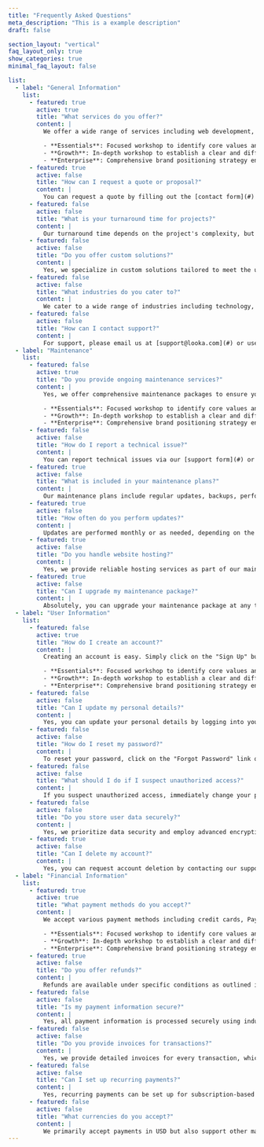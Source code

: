 ```yaml
---
title: "Frequently Asked Questions"
meta_description: "This is a example description"
draft: false

section_layout: "vertical"
faq_layout_only: true
show_categories: true
minimal_faq_layout: false

list:
  - label: "General Information"
    list:
      - featured: true
        active: true
        title: "What services do you offer?"
        content: |
          We offer a wide range of services including web development, branding, and digital marketing to help businesses grow and succeed.

          - **Essentials**: Focused workshop to identify core values and USP.
          - **Growth**: In-depth workshop to establish a clear and differentiated brand identity.
          - **Enterprise**: Comprehensive brand positioning strategy encompassing all aspects of your brand.
      - featured: true
        active: false
        title: "How can I request a quote or proposal?"
        content: |
          You can request a quote by filling out the [contact form](#) on our site or emailing us directly at [info@looka.com](#) with your project details.
      - featured: false
        active: false
        title: "What is your turnaround time for projects?"
        content: |
          Our turnaround time depends on the project's complexity, but we typically deliver within 2-4 weeks for standard projects.
      - featured: false
        active: false
        title: "Do you offer custom solutions?"
        content: |
          Yes, we specialize in custom solutions tailored to meet the unique needs of your business or project.
      - featured: false
        active: false
        title: "What industries do you cater to?"
        content: |
          We cater to a wide range of industries including technology, healthcare, education, and retail, among others.
      - featured: false
        active: false
        title: "How can I contact support?"
        content: |
          For support, please email us at [support@looka.com](#) or use the live chat feature on our website for immediate assistance.
  - label: "Maintenance"
    list:
      - featured: false
        active: true
        title: "Do you provide ongoing maintenance services?"
        content: |
          Yes, we offer comprehensive maintenance packages to ensure your website or application stays updated and secure.

          - **Essentials**: Focused workshop to identify core values and USP.
          - **Growth**: In-depth workshop to establish a clear and differentiated brand identity.
          - **Enterprise**: Comprehensive brand positioning strategy encompassing all aspects of your brand.
      - featured: false
        active: false
        title: "How do I report a technical issue?"
        content: |
          You can report technical issues via our [support form](#) or by emailing us at [tech@looka.com](#) with a detailed description of the problem.
      - featured: true
        active: false
        title: "What is included in your maintenance plans?"
        content: |
          Our maintenance plans include regular updates, backups, performance checks, and security monitoring to keep your systems running smoothly.
      - featured: true
        active: false
        title: "How often do you perform updates?"
        content: |
          Updates are performed monthly or as needed, depending on the maintenance package you select.
      - featured: true
        active: false
        title: "Do you handle website hosting?"
        content: |
          Yes, we provide reliable hosting services as part of our maintenance plans or as a standalone service.
      - featured: true
        active: false
        title: "Can I upgrade my maintenance package?"
        content: |
          Absolutely, you can upgrade your maintenance package at any time by contacting our support team.
  - label: "User Information"
    list:
      - featured: false
        active: true
        title: "How do I create an account?"
        content: |
          Creating an account is easy. Simply click on the "Sign Up" button on our website and follow the instructions.

          - **Essentials**: Focused workshop to identify core values and USP.
          - **Growth**: In-depth workshop to establish a clear and differentiated brand identity.
          - **Enterprise**: Comprehensive brand positioning strategy encompassing all aspects of your brand.
      - featured: false
        active: false
        title: "Can I update my personal details?"
        content: |
          Yes, you can update your personal details by logging into your account and navigating to the profile settings page.
      - featured: false
        active: false
        title: "How do I reset my password?"
        content: |
          To reset your password, click on the "Forgot Password" link on the login page and follow the prompts.
      - featured: false
        active: false
        title: "What should I do if I suspect unauthorized access?"
        content: |
          If you suspect unauthorized access, immediately change your password and contact our support team for further assistance.
      - featured: false
        active: false
        title: "Do you store user data securely?"
        content: |
          Yes, we prioritize data security and employ advanced encryption techniques to safeguard user information.
      - featured: true
        active: false
        title: "Can I delete my account?"
        content: |
          Yes, you can request account deletion by contacting our support team. Please note that this action is irreversible.
  - label: "Financial Information"
    list:
      - featured: true
        active: true
        title: "What payment methods do you accept?"
        content: |
          We accept various payment methods including credit cards, PayPal, and bank transfers for your convenience.

          - **Essentials**: Focused workshop to identify core values and USP.
          - **Growth**: In-depth workshop to establish a clear and differentiated brand identity.
          - **Enterprise**: Comprehensive brand positioning strategy encompassing all aspects of your brand.
      - featured: true
        active: false
        title: "Do you offer refunds?"
        content: |
          Refunds are available under specific conditions as outlined in our refund policy. Please refer to our [terms and conditions](#) for details.
      - featured: false
        active: false
        title: "Is my payment information secure?"
        content: |
          Yes, all payment information is processed securely using industry-standard encryption and trusted payment gateways.
      - featured: false
        active: false
        title: "Do you provide invoices for transactions?"
        content: |
          Yes, we provide detailed invoices for every transaction, which are emailed to you upon successful payment.
      - featured: false
        active: false
        title: "Can I set up recurring payments?"
        content: |
          Yes, recurring payments can be set up for subscription-based services. Contact our billing team for assistance.
      - featured: false
        active: false
        title: "What currencies do you accept?"
        content: |
          We primarily accept payments in USD but also support other major currencies. Contact us for specific details.
---
```

